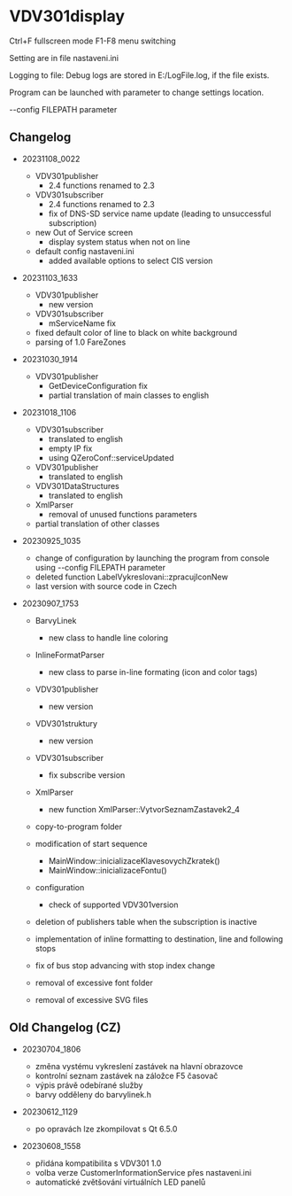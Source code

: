 # VDV301display

Ctrl+F fullscreen mode
F1-F8 menu switching

Setting are in file nastaveni.ini


Logging to file: 
Debug logs are stored in  E:/LogFile.log, if the file exists.

Program can be launched with parameter to change settings location.

--config FILEPATH parameter

## Changelog
- 20231108_0022
    - VDV301publisher
        - 2.4 functions renamed to 2.3
    - VDV301subscriber
        - 2.4 functions renamed to 2.3
        - fix of DNS-SD service name update (leading to unsuccessful subscription)
    - new Out of Service screen
        - display system status when not on line
    - default config nastaveni.ini
        - added available options to select CIS version
- 20231103_1633
    - VDV301publisher
        - new version
    - VDV301subscriber
        - mServiceName fix
    - fixed default color of line to black on white background
    - parsing of 1.0 FareZones

- 20231030_1914
    - VDV301publisher
        - GetDeviceConfiguration fix
        - partial translation of main classes to english

- 20231018_1106
    - VDV301subscriber
        - translated to english
        - empty IP fix
        - using QZeroConf::serviceUpdated
    - VDV301publisher
        - translated to english
    - VDV301DataStructures
        - translated to english
    - XmlParser
        - removal of unused functions parameters
    - partial translation of other classes
     

- 20230925_1035
    - change of configuration by launching the program from console using --config FILEPATH parameter
    - deleted function LabelVykreslovani::zpracujIconNew 
    - last version with source code in Czech
- 20230907_1753
   
    - BarvyLinek
        - new class to handle line coloring  
    - InlineFormatParser
        - new class to parse in-line formating (icon and color tags)
    - VDV301publisher
        - new version
    - VDV301struktury
        - new version
    - VDV301subscriber
        - fix subscribe version    
    - XmlParser
        - new function XmlParser::VytvorSeznamZastavek2_4
        
    - copy-to-program folder
    - modification of start sequence
        - MainWindow::inicializaceKlavesovychZkratek()
        - MainWindow::inicializaceFontu()
    - configuration
        - check of supported VDV301version
    - deletion of publishers table when the subscription is inactive
    - implementation of inline formatting to destination, line and following stops
    - fix of bus stop advancing with stop index change  
    - removal of excessive font folder
    - removal of excessive SVG files
     

## Old Changelog (CZ) 
- 20230704_1806
    - změna vystému vykreslení zastávek na hlavní obrazovce
    - kontrolní seznam zastávek na záložce F5 časovač
    - výpis právě odebírané služby
    - barvy odděleny do barvylinek.h

- 20230612_1129
    - po opravách lze zkompilovat s Qt 6.5.0
- 20230608_1558
    - přidána kompatibilita s VDV301 1.0
    - volba verze CustomerInformationService přes nastaveni.ini
    - automatické zvětšování virtuálních LED panelů
